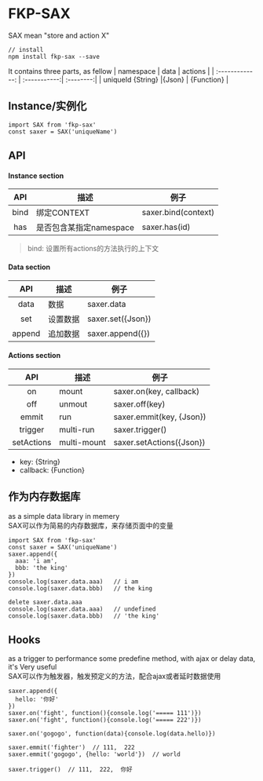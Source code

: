 # FKP-SAX
SAX mean "store and action X"

```
// install
npm install fkp-sax --save
```
It contains three parts, as fellow
| namespace       | data         | actions  |
| :-------------: | :-----------:| :--------:|
| uniqueId {String}  |{Json} | {Function} |


## Instance/实例化
```
import SAX from 'fkp-sax'
const saxer = SAX('uniqueName')
```

## API
#### Instance section
| API           | 描述           | 例子  |
| :-------------: |-------------| -----|
| bind         | 绑定CONTEXT     |  saxer.bind(context) |
| has          | 是否包含某指定namespace     |  saxer.has(id) |
> bind: 设置所有actions的方法执行的上下文

#### Data section

| API           | 描述           | 例子  |
| :-------------: |-------------| -----|
| data         | 数据     |  saxer.data |
| set          | 设置数据     |  saxer.set({Json}) |
| append       | 追加数据  |  saxer.append({}) |

#### Actions section

| API           | 描述           | 例子  |
| :-------------: |-------------| -----|
| on               | mount     |  saxer.on(key, callback) |
| off              | unmout     |  saxer.off(key) |
| emmit            | run  |  saxer.emmit(key, {Json}) |
| trigger       | multi-run  |  saxer.trigger() |
| setActions       | multi-mount  |  saxer.setActions({Json}) |

> 
- key: {String}
- callback: {Function}  


## 作为内存数据库
as a simple data library in memery      
SAX可以作为简易的内存数据库，来存储页面中的变量  
```
import SAX from 'fkp-sax'
const saxer = SAX('uniqueName')
saxer.append({
  aaa: 'i am',
  bbb: 'the king'
})
console.log(saxer.data.aaa)   // i am
console.log(saxer.data.bbb)   // the king

delete saxer.data.aaa
console.log(saxer.data.aaa)   // undefined
console.log(saxer.data.bbb)   // 'the king'
```

## Hooks  
as a trigger to performance some predefine method, with ajax or delay data, it's Very useful   
SAX可以作为触发器，触发预定义的方法，配合ajax或者延时数据使用  

```
saxer.append({
  hello: '你好'
})
saxer.on('fight', function(){console.log('===== 111')})
saxer.on('fight', function(){console.log('===== 222')})

saxer.on('gogogo', function(data){console.log(data.hello)})

saxer.emmit('fighter')  // 111,  222
saxer.emmit('gogogo', {hello: 'world'})  // world

saxer.trigger()  // 111,  222,  你好
```
